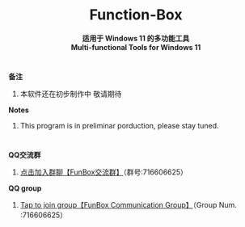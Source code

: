 <div align="center">
  
# Function-Box

**适用于 Windows 11 的多功能工具**                                        
**Multi-functional Tools for Windows 11**

</div>

#               

**备注**

1. <span id="ref1">本软件还在初步制作中 敬请期待</span>

**Notes**

1. <span id="ref1_en">This program is in preliminar porduction, please stay tuned.</span>

#          

**QQ交流群**

 1. <span id="ref1">[点击加入群聊【FunBox交流群】](https://qm.qq.com/cgi-bin/qm/qr?k=jwCZyFnvFKy6eEf8tmZnsLqA-rrc0EcC&authKey=OPsPPRiQoBkAXBqNeylFejhp7CpX10VU00RNpWkjmmQgtggR0Pe00L8gLESqLmCL&noverify=0)（群号:716606625）

**QQ group**

1. <span id="ref1_en">[Tap to join group【FunBox Communication Group】](https://qm.qq.com/cgi-bin/qm/qr?k=jwCZyFnvFKy6eEf8tmZnsLqA-rrc0EcC&authKey=OPsPPRiQoBkAXBqNeylFejhp7CpX10VU00RNpWkjmmQgtggR0Pe00L8gLESqLmCL&noverify=0)（Group Num. :716606625）
